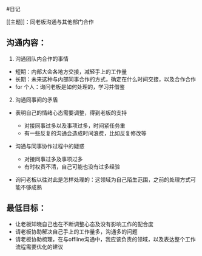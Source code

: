 #日记

[[主题]]：同老板沟通与其他部门合作

## 沟通内容：
1. 沟通团队内合作的事情
 - 短期：内部大会各地方交接，减轻手上的工作量
 - 长期：未来这种与内部同事合作的方式，确定在什么时间交接，以及合作合作
 - for 个人：询问老板是如何处理的，学习并借鉴

2. 沟通同事间的矛盾
 - 表明自己的情绪心态需要调整，得到老板的支持
   - 对接同事过多以及事项过多，时间紧任务重
   - 有一些反复的沟通会造成时间浪费，比如反复修改等
   
 - 沟通与同事协作过程中的疑惑
   - 对接同事过多及事项过多
   - 有时权责不清，自己可能也没有过多经验
   
 - 询问老板以往对此是怎样处理的：这领域为自己陌生范围，之前的处理方式可能不够成熟

## 最低目标：
- 让老板知晓自己也在不断调整心态及没有影响工作的配合度
- 请老板协助解决自己手上的工作量多，沟通多的问题
- 请老板协助梳理，在与offline沟通中，我应该负责的领域，以及表达整个工作流程需要优化的建议



